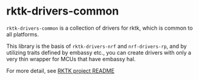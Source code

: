 # rktk-drivers-common

`rktk-drivers-common` is a collection of drivers for rktk, which is common to
all platforms.

This library is the basis of `rktk-drivers-nrf` and `nrf-drivers-rp`, and by
utilizing traits defined by embassy etc., you can create drivers with only a
very thin wrapper for MCUs that have embassy hal.

For more detail, see [RKTK project README](https://github.com/nazo6/rktk)
